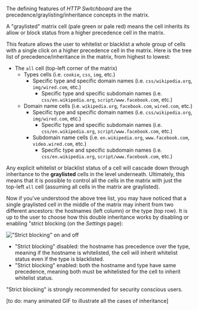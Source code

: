 The defining features of *HTTP Switchboard* are the precedence/graylisting/inheritance concepts in the matrix.

A "graylisted" matrix cell (pale green or pale red) means the cell inherits its allow or block status from a higher precedence cell in the matrix.

This feature allows the user to whitelist or blacklist a whole group of cells with a single click on a higher precedence cell in the matrix. Here is the tree list of precedence/inheritance in the matrix, from highest to lowest:

- The `all` cell (top-left corner of the matrix)
    * Types cells (i.e. `cookie`, `css`, `img`, etc.)
        - Specific type and specific domain names (i.e. `css/wikipedia.org`, `img/wired.com`, etc.)
            * Specific type and specific subdomain names (i.e. `css/en.wikipedia.org`, `script/www.facebook.com`, etc.)
    * Domain name cells (i.e. `wikipedia.org`, `facebook.com`, `wired.com`, etc.)
        - Specific type and specific domain names (i.e. `css/wikipedia.org`, `img/wired.com`, etc.)
            * Specific type and specific subdomain names (i.e. `css/en.wikipedia.org`, `script/www.facebook.com`, etc.)
        - Subdomain name cells (i.e. `en.wikipedia.org`, `www.facebook.com`, `video.wired.com`, etc.)
            * Specific type and specific subdomain names (i.e. `css/en.wikipedia.org`, `script/www.facebook.com`, etc.)

Any explicit whitelist or blacklist status of a cell will cascade down through inheritance to the **graylisted** cells in the level underneath. Ultimately, this means that it is possible to control all the cells in the matrix with just the top-left `all` cell (assuming all cells in the matrix are graylisted).

Now if you've understood the above tree list, you may have noticed that a single graylisted cell in the middle of the matrix may inherit from two different ancestors: the hostnames (left column) or the type (top row). It is up to the user to choose how this double inheritance works by disabling or enabling "strict blocking (on the *Settings* page):

!["Strict blocking" on and off](https://raw.github.com/gorhill/httpswitchboard/master/doc/img/strict-blocking.gif)

- "Strict blocking" disabled: the hostname has precedence over the type, meaning if the hostname is whitelisted, the cell will inherit whitelist status even if the type is blacklisted.
- "Strict blocking" enabled: both the hostname and type have same precedence, meaning both must be whitelisted for the cell to inherit whitelist status.

"Strict blocking" is strongly recommended for security conscious users.

[to do: many animated GIF to illustrate all the cases of inheritance]